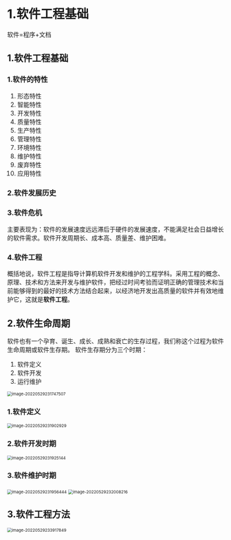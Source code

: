# 1.软件工程基础

软件=程序+文档

## 1.软件工程基础

### 1.软件的特性

1. 形态特性
2. 智能特性
3. 开发特性
4. 质量特性
5. 生产特性
6. 管理特性
7. 环境特性
8. 维护特性
9. 废弃特性
10. 应用特性

### 2.软件发展历史

### 3.软件危机

主要表现为：软件的发展速度远远滞后于硬件的发展速度，不能满足社会日益增长的软件需求。软件开发周期长、成本高、质量差、维护困难。

### 4.软件工程

概括地说，软件工程是指导计算机软件开发和维护的工程学科。采用工程的概念、原理、技术和方法来开发与维护软件，把经过时间考验而证明正确的管理技术和当前能够得到的最好的技术方法结合起来，以经济地开发出高质量的软件并有效地维护它，这就是**软件工程**。

## 2.软件生命周期

软件也有一个孕育、诞生、成长、成熟和衰亡的生存过程，我们称这个过程为软件生命周期或软件生存期。
软件生存期分为三个时期：

1. 软件定义
2. 软件开发
3. 运行维护

<img src="D:\Typora_CACHE\image-20220529231747507.png" alt="image-20220529231747507" style="zoom:67%;" />

### 1.软件定义

<img src="D:\Typora_CACHE\image-20220529231902929.png" alt="image-20220529231902929" style="zoom:67%;" />

### 2.软件开发时期

<img src="D:\Typora_CACHE\image-20220529231925144.png" alt="image-20220529231925144" style="zoom:67%;" />

### 3.软件维护时期

<img src="D:\Typora_CACHE\image-20220529231956444.png" alt="image-20220529231956444" style="zoom:67%;" />

<img src="D:\Typora_CACHE\image-20220529232008216.png" alt="image-20220529232008216" style="zoom:67%;" />

## 3.软件工程方法

<img src="D:\Typora_CACHE\image-20220529233917849.png" alt="image-20220529233917849" style="zoom:67%;" />


